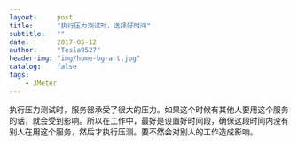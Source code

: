 ```yaml
---
layout:     post
title:      "执行压力测试时，选择好时间"
subtitle:   ""
date:       2017-05-12
author:     "Tesla9527"
header-img: "img/home-bg-art.jpg"
catalog:    false
tags:
    - JMeter
---
```

执行压力测试时，服务器承受了很大的压力。如果这个时候有其他人要用这个服务的话，就会受到影响。所以在工作中，最好是设置好时间段，确保这段时间内没有别人在用这个服务，然后才执行压测。要不然会对别人的工作造成影响。


